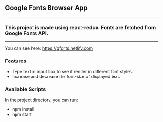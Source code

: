 ## Google Fonts Browser App
----
### This project is made using react-redux. Fonts are fetched from Google Fonts API.
----

You can see here: https://gfonts.netlify.com


### Features
- Type text in input box to see it render in different font styles.
- Increase and decrease the font-size of displayed text.



### Available Scripts
In the project directory, you can run:
- npm install
- npm start
